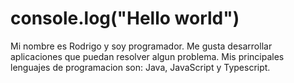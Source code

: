 # console.log("Hello world")
Mi nombre es Rodrigo y soy programador. Me gusta desarrollar aplicaciones que puedan resolver algun problema.
Mis principales lenguajes de programacion son: Java, JavaScript y Typescript.
